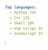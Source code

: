 ``` yaml
Top languages:
  - Python 71%
  - C++ 11%
  - Shell 10%
  - Vim script 5%
  - JavaScript 1%
```

[![Languages bar](bar.svg)](https://github.com/search?q=user%3Aqiz-li&type=code)
